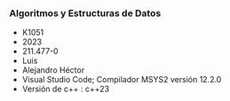 ### Algoritmos y Estructuras de Datos
+ K1051
+ 2023
+ 211.477-0
+ Luis
+ Alejandro Héctor
+ Visual Studio Code; Compilador MSYS2 versión 12.2.0
+ Versión de c++ : c++23
